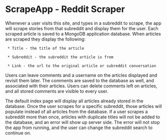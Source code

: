 # ScrapeApp - Reddit Scraper

 Whenever a user visits this site, and types in a subreddit to scrape, the app will scrape stories from that subreddit and display them for the user. Each scraped article is saved to a MongoDB application database. When articles are scraped they display the following:

     * Title - the title of the article

     * Subreddit - the subreddit the article is from

     * Link - the url to the original article or subreddit conversation

     

  Users can leave comments and a username on the articles displayed and revisit them later. The comments are saved to the database as well, and associated with their articles. Users can delete comments left on articles, and all stored comments are visible to every user.

  The default index page will display all articles already stored in the database.  Once the user scrapes for a specific subreddit, those articles will populate instead of all articles from the database.  If a user scrapes a subreddit more than once, articles with duplicate titles will not be added to the database, and an error will show up server side.  The error will not stop the app from running, and the user can change the subreddit search to continue on.